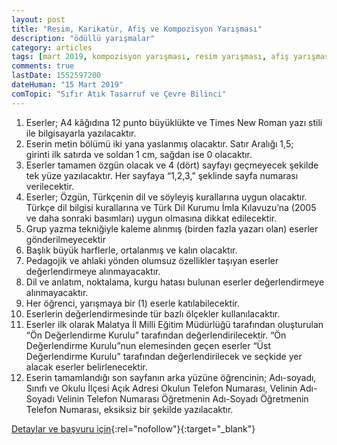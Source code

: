```yaml
---
layout: post
title: "Resim, Karikatür, Afiş ve Kompozisyon Yarışması"
description: "ödüllü yarışmalar"
category: articles
tags: [mart 2019, kompozisyon yarışması, resim yarışması, afiş yarışması, karikatür yarışması, lise]
comments: true
lastDate: 1552597200
dateHuman: "15 Mart 2019"
comTopic: "Sıfır Atık Tasarruf ve Çevre Bilinci"
---
```


1. Eserler; A4 kâğıdına 12 punto büyüklükte ve Times New Roman yazı stili ile bilgisayarla yazılacaktır.
2. Eserin metin bölümü iki yana yaslanmış olacaktır. Satır Aralığı 1,5; girinti ilk satırda ve soldan 1 cm, sağdan ise 0 olacaktır.
3. Eserler tamamen özgün olacak ve 4 (dört) sayfayı geçmeyecek şekilde tek yüze yazılacaktır. Her sayfaya “1,2,3,” şeklinde sayfa numarası verilecektir.
4. Eserler; Özgün, Türkçenin dil ve söyleyiş kurallarına uygun olacaktır. Türkçe dil bilgisi kurallarına ve Türk Dil Kurumu İmla Kılavuzu’na (2005 ve daha sonraki basımları) uygun olmasına dikkat edilecektir.
5. Grup yazma tekniğiyle kaleme alınmış (birden fazla yazarı olan) eserler gönderilmeyecektir
6. Başlık büyük harflerle, ortalanmış ve kalın olacaktır.
7. Pedagojik ve ahlaki yönden olumsuz özellikler taşıyan eserler değerlendirmeye alınmayacaktır.
8. Dil ve anlatım, noktalama, kurgu hatası bulunan eserler değerlendirmeye alınmayacaktır.
9. Her öğrenci, yarışmaya bir (1) eserle katılabilecektir.
10. Eserlerin değerlendirmesinde tür bazlı ölçekler kullanılacaktır.
11. Eserler ilk olarak Malatya İl Milli Eğitim Müdürlüğü tarafından oluşturulan “Ön Değerlendirme Kurulu” tarafından değerlendirilecektir. “Ön Değerlendirme Kurulu”nun elemesinden geçen eserler “Üst Değerlendirme Kurulu” tarafından değerlendirilecek ve seçkide yer alacak eserler belirlenecektir.
12. Eserin tamamlandığı son sayfanın arka yüzüne öğrencinin;
Adı-soyadı,
Sınıfı ve Okulu
İlçesi
Açık Adresi
Okulun Telefon Numarası,
Velinin Adı-Soyadı
Velinin Telefon Numarası
Öğretmenin Adı-Soyadı
Öğretmenin Telefon Numarası, eksiksiz bir şekilde yazılacaktır.

[Detaylar ve başvuru için](http://akmestal.meb.k12.tr/icerikler/yarismalar_6617965.html?utm_source=edebiyatyarismalari.com&utm_medium=affiliate&utm_campaign=cpc){:rel="nofollow"}{:target="_blank"}
